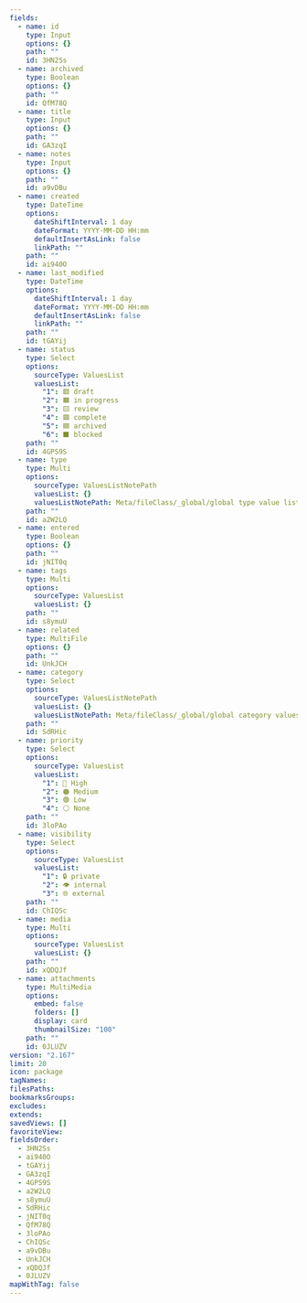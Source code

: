 ```yaml
---
fields:
  - name: id
    type: Input
    options: {}
    path: ""
    id: 3HN2Ss
  - name: archived
    type: Boolean
    options: {}
    path: ""
    id: QfM78Q
  - name: title
    type: Input
    options: {}
    path: ""
    id: GA3zqI
  - name: notes
    type: Input
    options: {}
    path: ""
    id: a9vDBu
  - name: created
    type: DateTime
    options:
      dateShiftInterval: 1 day
      dateFormat: YYYY-MM-DD HH:mm
      defaultInsertAsLink: false
      linkPath: ""
    path: ""
    id: ai940O
  - name: last_modified
    type: DateTime
    options:
      dateShiftInterval: 1 day
      dateFormat: YYYY-MM-DD HH:mm
      defaultInsertAsLink: false
      linkPath: ""
    path: ""
    id: tGAYij
  - name: status
    type: Select
    options:
      sourceType: ValuesList
      valuesList:
        "1": 🟥 draft
        "2": 🟧 in progress
        "3": 🟨 review
        "4": 🟩 complete
        "5": 🟦 archived
        "6": ⬛️ blocked
    path: ""
    id: 4GPS9S
  - name: type
    type: Multi
    options:
      sourceType: ValuesListNotePath
      valuesList: {}
      valuesListNotePath: Meta/fileClass/_global/global type value list.md
    path: ""
    id: a2W2LQ
  - name: entered
    type: Boolean
    options: {}
    path: ""
    id: jNIT0q
  - name: tags
    type: Multi
    options:
      sourceType: ValuesList
      valuesList: {}
    path: ""
    id: s8ymuU
  - name: related
    type: MultiFile
    options: {}
    path: ""
    id: UnkJCH
  - name: category
    type: Select
    options:
      sourceType: ValuesListNotePath
      valuesList: {}
      valuesListNotePath: Meta/fileClass/_global/global category values.md
    path: ""
    id: SdRHic
  - name: priority
    type: Select
    options:
      sourceType: ValuesList
      valuesList:
        "1": 🔴 High
        "2": 🟠 Medium
        "3": 🟢 Low
        "4": ⚪ None
    path: ""
    id: 3loPAo
  - name: visibility
    type: Select
    options:
      sourceType: ValuesList
      valuesList:
        "1": 🔒 private
        "2": 👁️ internal
        "3": 🌐 external
    path: ""
    id: ChIQSc
  - name: media
    type: Multi
    options:
      sourceType: ValuesList
      valuesList: {}
    path: ""
    id: xQDQJf
  - name: attachments
    type: MultiMedia
    options:
      embed: false
      folders: []
      display: card
      thumbnailSize: "100"
    path: ""
    id: 0JLUZV
version: "2.167"
limit: 20
icon: package
tagNames: 
filesPaths: 
bookmarksGroups: 
excludes: 
extends: 
savedViews: []
favoriteView: 
fieldsOrder:
  - 3HN2Ss
  - ai940O
  - tGAYij
  - GA3zqI
  - 4GPS9S
  - a2W2LQ
  - s8ymuU
  - SdRHic
  - jNIT0q
  - QfM78Q
  - 3loPAo
  - ChIQSc
  - a9vDBu
  - UnkJCH
  - xQDQJf
  - 0JLUZV
mapWithTag: false
---
```

